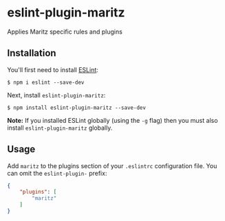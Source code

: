 # eslint-plugin-maritz

Applies Maritz specific rules and plugins

## Installation

You'll first need to install [ESLint](http://eslint.org):

```
$ npm i eslint --save-dev
```

Next, install `eslint-plugin-maritz`:

```
$ npm install eslint-plugin-maritz --save-dev
```

**Note:** If you installed ESLint globally (using the `-g` flag) then you must also install `eslint-plugin-maritz` globally.

## Usage

Add `maritz` to the plugins section of your `.eslintrc` configuration file. You can omit the `eslint-plugin-` prefix:

```json
{
    "plugins": [
        "maritz"
    ]
}
```





